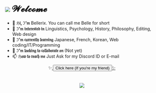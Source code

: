 
# <img src="https://im2.ezgif.com/tmp/ezgif-2-b713f3a9a753.gif"> 𝓦𝓮𝓵𝓬𝓸𝓶𝓮
- 👋 **ℌ𝔦, ℑ’𝔪** Bellerix. You can call me Belle for short
- 👀 **ℑ’𝔪 𝔦𝔫𝔱𝔢𝔯𝔢𝔰𝔱𝔢𝔡 𝔦𝔫** Linguistics, Psychology, History, Philosophy, Editing, Web design
- 🌱 **ℑ’𝔪 𝔠𝔲𝔯𝔯𝔢𝔫𝔱𝔩𝔶 𝔩𝔢𝔞𝔯𝔫𝔦𝔫𝔤** Japanese, French, Korean, Web coding/IT/Programming
- 💞️ **ℑ’𝔪 𝔩𝔬𝔬𝔨𝔦𝔫𝔤 𝔱𝔬 𝔠𝔬𝔩𝔩𝔞𝔟𝔬𝔯𝔞𝔱𝔢 𝔬𝔫** (Not yet)
- 📫 **ℌ𝔬𝔴 𝔱𝔬 𝔯𝔢𝔞𝔠𝔥 𝔪𝔢** Just Ask for my Discord ID or E-mail

<p align="center">
✨<a href="https://btrxdiscordserververif.carrd.co">
<button class="sbtn basic-btn blue-btn">Click here (If you're my friend)</button>✨
</a>
  
#
<p align="center"> <img src="https://im2.ezgif.com/tmp/ezgif-2-4ae4ff5bf0b8.gif">
<!---
beatriccian/beatriccian is a ✨ special ✨ repository because its `README.md` (this file) appears on your GitHub profile.
You can click the Preview link to take a look at your changes.
--->

